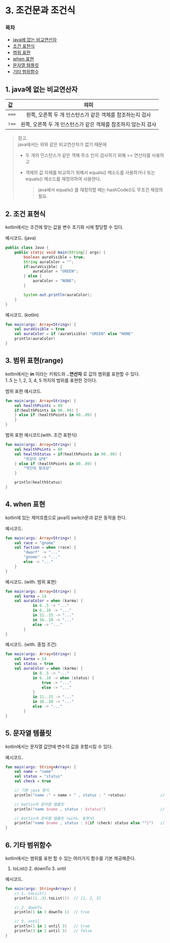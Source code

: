 # 3. 조건문과 조건식

### 목차

* [java에 없는 비교연산자](chapter3.md#java에-없는-비교연산자)
* [조건 표현식](chapter3.md#조건-표현식)
* [범위 표현](chapter3.md#범위-표현)
* [when 표현](chapter3.md#when-표현)
* [문자열 템플릿](chapter3.md#문자열-템플릿)
* [기타 범위함수](chapter3.md#기타-범위함수)

## 1. java에 없는 비교연산자

| 값 | 의미 |
| :--- | :---: |
| `===` | 왼쪽, 오른쪽 두 개 인스턴스가 같은 객체를 참조하는지 검사 |
| `!==` | 왼쪽, 오른쪽 두 개 인스턴스가 같은 객체를 참조하지 않는지 검사 |

> 참고.  
> java에서는 위와 같은 비교연산자가 없기 때문에
>
> * 두 개의 인스턴스가 같은 객체 주소 인지 검사하기 위해 == 연산자를 사용하고  
> * 객체의 값 자체를 비교하기 위해서 equals\(\) 메소드를 사용하거나 또는 equals\(\) 메소드를 재정의하여 사용한다.  
>
>   > java에서 equals\(\) 를 재정의할 때는 hashCode\(\)도 무조건 재정의 필요.

## 2. 조건 표현식

kotlin에서는 조건에 맞는 값을 변수 초기화 시에 할당할 수 있다.

예시코드. \(java\)

```java
public class Java {
    public static void main(String[] args) {
        boolean auraVisible = true;
        String auraColor = "";
        if(auraVisible) {
            auraColor = "GREEN";
        } else {
            auraColor = "NONE";
        }

        System.out.println(auraColor);
    }
}
```

예시코드. \(kotlin\)

```kotlin
fun main(args: Array<String>) {
    val auraVisible = true
    val auraColor = if (auraVisible) "GREEN" else "NONE"
    println(auraColor)
}
```

## 3. 범위 표현\(range\)

kotlin에서는 **in** 이라는 키워드와 **..연산자** 로 값의 범위를 표현할 수 있다.  
1..5 는 1, 2, 3, 4, 5 까지의 범위를 표현한 것이다.

범위 표현 예시코드.

```kotlin
fun main(args: Array<String>) {
    val healthPoints = 80
    if(healthPoints in 90..99) {
    } else if (healthPoints in 80..89) {
    } 
}
```

범위 표현 예시코드\(with. 조건 표현식\)

```kotlin
fun main(args: Array<String>) {
    val healthPoints = 80
    val healthStatus = if(healthPoints in 90..99) {
        "최상의 상태"
    } else if (healthPoints in 80..89) {
        "약간의 찰과상"
    }

    println(healthStatus)
}
```

## 4. when 표현

kotlin에 있는 제어흐름으로 java의 switch문과 같은 동작을 한다.

예시코드.

```kotlin
fun main(args: Array<String>) {
    val race = "gnome"
    val faction = when (race) {
        "dwarf" -> "..."
        "gnome" -> "..."
        else -> "..."
    }
}
```

예시코드. \(with. 범위 표현\)

```kotlin
fun main(args: Array<String>) {
    val karma = 14
    val auraColor = when (karma) {
            in 0..5 -> "..."
            in 6..10 -> "..."
            in 11..15 -> "..."
            in 16..20 -> "..."
            else -> "..."
        }
}
```

예시코드. \(with. 중첩 조건\)

```kotlin
fun main(args: Array<String>) {
    val karma = 14
    val status = true
    val auraColor = when (karma) {
            in 0..5 -> "..."
            in 6..10 -> when (status) {
                true -> "..."
                else -> "..."
            }
            in 11..15 -> "..."
            in 16..20 -> "..."
            else -> "..."
        }
}
```

## 5. 문자열 템플릿

kotlin에서는 문자열 값안에 변수의 값을 포함시킬 수 있다.

예시코드.

```kotlin
fun main(args: String<Array>) {
    val name = "name"
    val status = "status"
    val check = true

    // 기본 java 형식
    println("name :" + name + " , status : " +status)               // name name , status : status

    // kotlin의 문자열 템플릿
    println("name $name , status : $status")                        // name name , status : status

    // kotlin의 문자열 템플릿 (with. 표현식)
    println("name $name , status : ${if (check) status else ""}")   // name name , status : status
}
```

## 6. 기타 범위함수

kotlin에서는 범위를 표현 할 수 있는 여러가지 함수를 기본 제공해준다.  
1. toList\(\) 2. downTo 3. until

예시코드.

```kotlin
fun main(args: String<Array>) {
    // 1. toList()
    println((1..3).toList())  // [1, 2, 3]

    // 2. downTo
    println(1 in 3 downTo 1)  // true

    // 3. until
    println(1 in 1 until 3)   // true
    println(3 in 1 until 3)   // false
}
```

